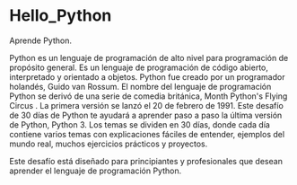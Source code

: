 # Hello_Python
Aprende Python. 

Python es un lenguaje de programación de alto nivel para programación de propósito general. Es un lenguaje de programación de código abierto, interpretado y orientado a objetos. Python fue creado por un programador holandés, Guido van Rossum. El nombre del lenguaje de programación Python se derivó de una serie de comedia británica, Month Python's Flying Circus . La primera versión se lanzó el 20 de febrero de 1991. Este desafío de 30 días de Python te ayudará a aprender paso a paso la última versión de Python, Python 3. Los temas se dividen en 30 días, donde cada día contiene varios temas con explicaciones fáciles de entender, ejemplos del mundo real, muchos ejercicios prácticos y proyectos.

Este desafío está diseñado para principiantes y profesionales que desean aprender el lenguaje de programación Python.
